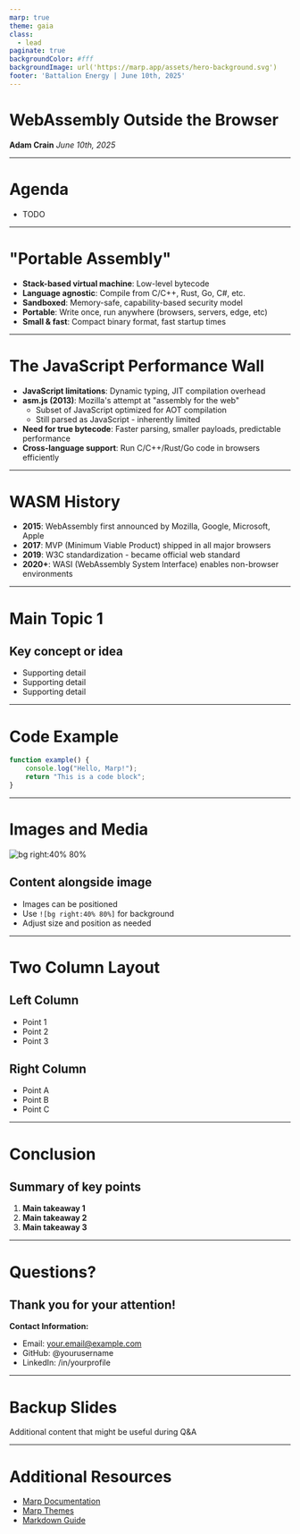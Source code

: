 ```yaml
---
marp: true
theme: gaia
class:
  - lead
paginate: true
backgroundColor: #fff
backgroundImage: url('https://marp.app/assets/hero-background.svg')
footer: 'Battalion Energy | June 10th, 2025'
---
```


# WebAssembly Outside the Browser

**Adam Crain**
*June 10th, 2025*

---

# Agenda

- TODO

---

# "Portable Assembly"

- **Stack-based virtual machine**: Low-level bytecode
- **Language agnostic**: Compile from C/C++, Rust, Go, C#, etc.
- **Sandboxed**: Memory-safe, capability-based security model
- **Portable**: Write once, run anywhere (browsers, servers, edge, etc)
- **Small & fast**: Compact binary format, fast startup times

---

# The JavaScript Performance Wall

- **JavaScript limitations**: Dynamic typing, JIT compilation overhead
- **asm.js (2013)**: Mozilla's attempt at "assembly for the web"
  - Subset of JavaScript optimized for AOT compilation
  - Still parsed as JavaScript - inherently limited
- **Need for true bytecode**: Faster parsing, smaller payloads, predictable performance
- **Cross-language support**: Run C/C++/Rust/Go code in browsers efficiently

---

# WASM History

- **2015**: WebAssembly first announced by Mozilla, Google, Microsoft, Apple
- **2017**: MVP (Minimum Viable Product) shipped in all major browsers
- **2019**: W3C standardization - became official web standard
- **2020+**: WASI (WebAssembly System Interface) enables non-browser environments


---

# Main Topic 1

## Key concept or idea

- Supporting detail
- Supporting detail
- Supporting detail

---

# Code Example

```javascript
function example() {
    console.log("Hello, Marp!");
    return "This is a code block";
}
```

---

# Images and Media

![bg right:40% 80%](https://via.placeholder.com/400x300)

## Content alongside image

- Images can be positioned
- Use `![bg right:40% 80%]` for background
- Adjust size and position as needed

---

# Two Column Layout

<!-- _class: lead -->

## Left Column
- Point 1
- Point 2
- Point 3

## Right Column
- Point A
- Point B
- Point C

---

# Conclusion

## Summary of key points

1. **Main takeaway 1**
2. **Main takeaway 2** 
3. **Main takeaway 3**

---

# Questions?

## Thank you for your attention!

**Contact Information:**
- Email: your.email@example.com
- GitHub: @yourusername
- LinkedIn: /in/yourprofile

---

<!-- _class: lead -->

# Backup Slides

Additional content that might be useful during Q&A

---

# Additional Resources

- [Marp Documentation](https://marp.app/)
- [Marp Themes](https://github.com/marp-team/marp-core/tree/main/themes)
- [Markdown Guide](https://www.markdownguide.org/)